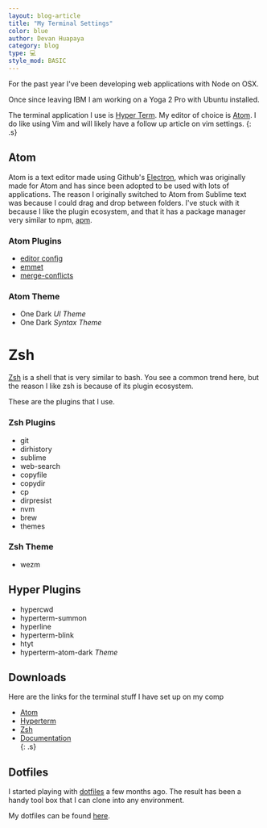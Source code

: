 ```yaml
---
layout: blog-article  
title: "My Terminal Settings"
color: blue
author: Devan Huapaya
category: blog
type: 💻
style_mod: BASIC
---
```


For the past year I've been developing web applications with Node on OSX.

Once since leaving IBM I am working on a Yoga 2 Pro with Ubuntu installed.

The terminal application I use is [Hyper Term](https://hyper.is/). My editor of
choice is [Atom](http://atom.io). I do like using Vim and will likely have a follow up
article on vim settings.
{: .s}


## Atom

Atom is a text editor made using Github's [Electron](http://electron.atom.io/),
which was originally made for Atom and has since been adopted to be used with
lots of applications. The reason I originally switched to Atom from Sublime text
was because I could drag and drop between folders. I've stuck with it because
I like the plugin ecosystem, and that it has a package manager very similar to
npm, [apm](https://github.com/atom/apm).

### Atom Plugins

- [editor config](https://atom.io/packages/editorconfig)
- [emmet](https://atom.io/packages/emmet)
- [merge-conflicts](https://atom.io/packages/merge-conflicts)

### Atom Theme

- One Dark *UI Theme*
- One Dark *Syntax Theme*

# Zsh

[Zsh](http://ohmyz.sh/) is a shell that is very similar to bash. You see a common
trend here, but the reason I like zsh is because of its plugin ecosystem.

These are the plugins that I use.

### Zsh Plugins

- git
- dirhistory
- sublime
- web-search
- copyfile
- copydir
- cp
- dirpresist
- nvm
- brew
- themes

### Zsh Theme

- wezm


## Hyper Plugins

- hypercwd
- hyperterm-summon
- hyperline
- hyperterm-blink
- htyt
- hyperterm-atom-dark *Theme*

## Downloads

Here are the links for the terminal stuff I have set up on my comp  

- [Atom](https://atom.io/)  
- [Hyperterm](https://hyper.is)  
- [Zsh](http://ohmyz.sh)  
- [Documentation](https://github.com/robbyrussell/oh-my-zsh/wiki/Cheatsheet)  
{: .s}

## Dotfiles  

I started playing with [dotfiles](https://dotfiles.github.io/) a few
months ago. The result has been a handy tool box that I can clone into any
environment.

My dotfiles can be found [here](https://github.com/imdevan/dotfiles).
